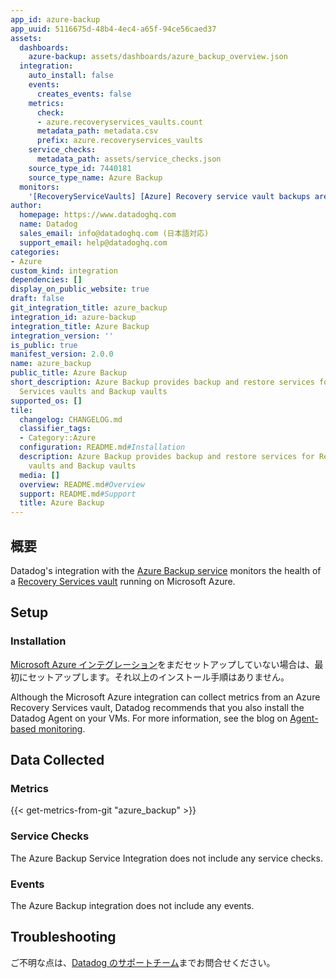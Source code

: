 ```yaml
---
app_id: azure-backup
app_uuid: 5116675d-48b4-4ec4-a65f-94ce56caed37
assets:
  dashboards:
    azure-backup: assets/dashboards/azure_backup_overview.json
  integration:
    auto_install: false
    events:
      creates_events: false
    metrics:
      check:
      - azure.recoveryservices_vaults.count
      metadata_path: metadata.csv
      prefix: azure.recoveryservices_vaults
    service_checks:
      metadata_path: assets/service_checks.json
    source_type_id: 7440181
    source_type_name: Azure Backup
  monitors:
    '[RecoveryServiceVaults] [Azure] Recovery service vault backups are in an unhealthy state': assets/monitors/recovery_vault_backup_error.json
author:
  homepage: https://www.datadoghq.com
  name: Datadog
  sales_email: info@datadoghq.com (日本語対応)
  support_email: help@datadoghq.com
categories:
- Azure
custom_kind: integration
dependencies: []
display_on_public_website: true
draft: false
git_integration_title: azure_backup
integration_id: azure-backup
integration_title: Azure Backup
integration_version: ''
is_public: true
manifest_version: 2.0.0
name: azure_backup
public_title: Azure Backup
short_description: Azure Backup provides backup and restore services for Recovery
  Services vaults and Backup vaults
supported_os: []
tile:
  changelog: CHANGELOG.md
  classifier_tags:
  - Category::Azure
  configuration: README.md#Installation
  description: Azure Backup provides backup and restore services for Recovery Services
    vaults and Backup vaults
  media: []
  overview: README.md#Overview
  support: README.md#Support
  title: Azure Backup
---
```


<!--  SOURCED FROM https://github.com/DataDog/integrations-internal-core -->


## 概要

Datadog's integration with the [Azure Backup service][1] monitors the health of a [Recovery Services vault][2] running on Microsoft Azure.

## Setup

### Installation

[Microsoft Azure インテグレーション][3]をまだセットアップしていない場合は、最初にセットアップします。それ以上のインストール手順はありません。

Although the Microsoft Azure integration can collect metrics from an Azure Recovery Services vault, Datadog recommends that you also install the Datadog Agent on your VMs. For more information, see the blog on [Agent-based monitoring][4].

## Data Collected

### Metrics
{{< get-metrics-from-git "azure_backup" >}}


### Service Checks

The Azure Backup Service Integration does not include any service checks.

### Events

The Azure Backup integration does not include any events.

## Troubleshooting

ご不明な点は、[Datadog のサポートチーム][6]までお問合せください。

[1]: https://learn.microsoft.com/en-us/azure/backup/backup-overview
[2]: https://learn.microsoft.com/en-us/azure/backup/backup-azure-recovery-services-vault-overview
[3]: https://docs.datadoghq.com/ja/integrations/azure/
[4]: https://www.datadoghq.com/blog/dont-fear-the-agent/
[5]: https://github.com/DataDog/integrations-internal-core/blob/main/azure_backup/metadata.csv
[6]: https://docs.datadoghq.com/ja/help/